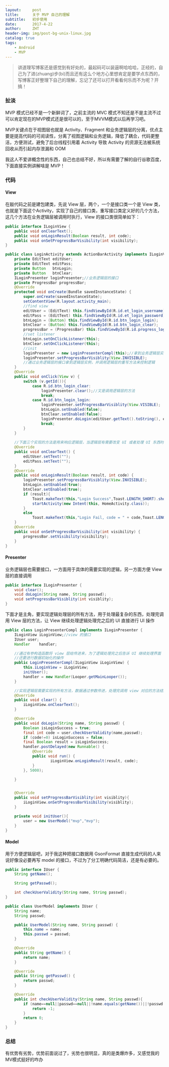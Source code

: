 ```yaml
---
layout:     post
title:      关于 MVP 自己的理解
subtitle:   初步使用
date:       2017-4-22
author:     ZHT
header-img: img/post-bg-unix-linux.jpg
catalog: true
tags:
    - Android
    - MVP
---
```


> 讲道理写博客还是感觉到有好处的，最起码可以装逼啊哈哈哈，正经的，自己为了进(zhuang)步(bi)而且还有这么个地方心里想肯定是要学点东西的，写博客正好整理下自己的理解，忘记了还可以打开看看何乐而不为呢？开搞！



### 扯淡


MVP 模式已经不是一个新鲜词了，之前主流的 MVC 模式不知还是不是主流不过可以肯定现在的MVP模式还是很可以的，至于MVVM模式以后再学习吧。

MVP关键点在于视图层也就是 Activity、Fragment 和业务逻辑层的分离，优点主要是提高代码的可阅读性，分离了视图逻辑和业务逻辑，降低了耦合，代码更整洁，方便测试，避免了后台线程引用着 Activity 导致 Activity 的资源无法被系统回收从而引起内存泄漏和 OOM

我这人不爱讲概念性的东西，自己也总结不好，所以有需要了解的自行谷歌百度，下面直接实例讲解啥是 MVP！

### 代码

#### View

在敲代码之前是建包建类，先说 View 层，两个，一个是接口类一个是 View 类，也就是下面这个Activity，实现了自己的接口类，重写接口类定义好的几个方法，这几个方法在业务逻辑层被调用时执行，View 的接口类很简单如下：

```java
public interface ILoginView {
	public void onClearText();
	public void onLoginResult(Boolean result, int code);
	public void onSetProgressBarVisibility(int visibility);
}
```



```java
public class LoginActivity extends ActionBarActivity implements ILoginView, View.OnClickListener {
	private EditText editUser;
	private EditText editPass;
	private Button   btnLogin;
	private Button   btnClear;
	ILoginPresenter loginPresenter;//业务逻辑层的接口
	private ProgressBar progressBar;
	@Override
	protected void onCreate(Bundle savedInstanceState) {
		super.onCreate(savedInstanceState);
		setContentView(R.layout.activity_main);
		//find view
		editUser = (EditText) this.findViewById(R.id.et_login_username);
		editPass = (EditText) this.findViewById(R.id.et_login_password);
		btnLogin = (Button) this.findViewById(R.id.btn_login_login);
		btnClear = (Button) this.findViewById(R.id.btn_login_clear);
		progressBar = (ProgressBar) this.findViewById(R.id.progress_login);
		//set listener
		btnLogin.setOnClickListener(this);
		btnClear.setOnClickListener(this);
		//init
		loginPresenter = new LoginPresenterCompl(this);//拿到业务逻辑层实例
		loginPresenter.setProgressBarVisiblity(View.INVISIBLE);
      	//通过业务逻辑层的接口拿到逻辑层实例，并调用逻辑层的重写方法来控制逻辑
	}
	@Override
	public void onClick(View v) {
		switch (v.getId()){
			case R.id.btn_login_clear:
				loginPresenter.clear();//又是调用逻辑层的方法
				break;
			case R.id.btn_login_login:
				loginPresenter.setProgressBarVisiblity(View.VISIBLE);
				btnLogin.setEnabled(false);
				btnClear.setEnabled(false);
				loginPresenter.doLogin(editUser.getText().toString(), editPass.getText().toString());//调用逻辑层的方法，重点来了
				break;
		}
	}
  
  	//下面三个实现的方法是用来响应逻辑层，当逻辑层有需要改变 UI 或者处理 UI 东西时，会调用 view 接口的方法，在这里实现具体操作
	@Override
	public void onClearText() {
		editUser.setText("");
		editPass.setText("");
	}
	@Override
	public void onLoginResult(Boolean result, int code) {
		loginPresenter.setProgressBarVisiblity(View.INVISIBLE);
		btnLogin.setEnabled(true);
		btnClear.setEnabled(true);
		if (result){
			Toast.makeText(this,"Login Success",Toast.LENGTH_SHORT).show();
			startActivity(new Intent(this, HomeActivity.class));
		}
		else
			Toast.makeText(this,"Login Fail, code = " + code,Toast.LENGTH_SHORT).show();
	}
	@Override
	public void onSetProgressBarVisibility(int visibility) {
		progressBar.setVisibility(visibility);
	}
}

```

#### Presenter

业务逻辑层也需要接口，一方面用于具体的需要实现的逻辑，另一方面方便 View 层的直接调用

```java
public interface ILoginPresenter {
	void clear();
	void doLogin(String name, String passwd);
	void setProgressBarVisiblity(int visiblity);
}
```

下面才是主角，要实现逻辑处理层的所有方法，用于处理最复杂的东西，处理完调用 View 层的方法，让 View 继续处理逻辑处理完之后的 UI 直接进行 UI 操作

```java
public class LoginPresenterCompl implements ILoginPresenter {
	ILoginView iLoginView;//view 的接口
	IUser user;
	Handler    handler;

  	//通过有参构造函数将 view 层给传进来，为了逻辑处理完之后告诉 UI 继续处理界面
  	//还要进行数据初始化的操作
	public LoginPresenterCompl(ILoginView iLoginView) {
		this.iLoginView = iLoginView;
		initUser();
		handler = new Handler(Looper.getMainLooper());
	}

  	//实现逻辑层需要实现的所有方法，数据通过参数传进，处理完调用 view 对应的方法结束
	@Override
	public void clear() {
		iLoginView.onClearText();
	}

	@Override
	public void doLogin(String name, String passwd) {
		Boolean isLoginSuccess = true;
		final int code = user.checkUserValidity(name,passwd);
		if (code!=0) isLoginSuccess = false;
		final Boolean result = isLoginSuccess;
		handler.postDelayed(new Runnable() {
			@Override
			public void run() {
					iLoginView.onLoginResult(result, code);
			}
		}, 5000);

	}


	@Override
	public void setProgressBarVisiblity(int visiblity){
		iLoginView.onSetProgressBarVisibility(visiblity);
	}

	private void initUser(){
		user = new UserModel("mvp","mvp");
	}
}
```



#### Model

用于方便逻辑层吧，对于我这种把接口数据用 GsonFormat 直接生成代码的人来说好像没必要再写 model 的接口，不过为了分工明确代码简洁，还是有必要的。

```java
public interface IUser {
	String getName();

	String getPasswd();

	int checkUserValidity(String name, String passwd);
}
```

```java
public class UserModel implements IUser {
	String name;
	String passwd;

	public UserModel(String name, String passwd) {
		this.name = name;
		this.passwd = passwd;
	}

	@Override
	public String getName() {
		return name;
	}

	@Override
	public String getPasswd() {
		return passwd;
	}

	@Override
	public int checkUserValidity(String name, String passwd){
		if (name==null||passwd==null||!name.equals(getName())||!passwd.equals(getPasswd())){
			return -1;
		}
		return 0;
	}
}
```

### 总结

有优势有劣势，优势前面说过了，劣势也很明显，真的是类爆炸多，又感觉我的MV模式挺好的咋办